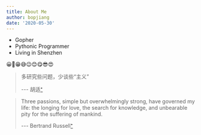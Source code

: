 ```yaml
---
title: About Me
author: bopjiang
date: '2020-05-30'
---
```


* Gopher
* Pythonic Programmer
* Living in Shenzhen

😀🤑😁😅😉😊😋😎😍

> 多研究些问题，少谈些“主义”
>
> --- 胡适[⁺](https://zh.m.wikisource.org/zh-hans/%E5%A4%9A%E7%A0%94%E7%A9%B6%E4%BA%9B%E9%97%AE%E9%A2%98%EF%BC%8C%E5%B0%91%E8%B0%88%E4%BA%9B%E2%80%9C%E4%B8%BB%E4%B9%89%E2%80%9D)


> Three passions, simple but overwhelmingly strong, have governed my life: the longing
> for love, the search for knowledge, and unbearable pity for the suffering of mankind.
>
> --- Bertrand Russell[⁺](http://www.quotationspage.com/quote/3504.html)